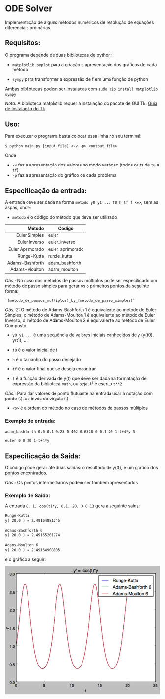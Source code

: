 ﻿# ODE Solver

Implementação de alguns métodos numéricos de resolução de equações diferenciais ordinárias.

## Requisitos:

O programa depende de duas bibliotecas de python:

* `matplotlib.pyplot` para a criação e apresentação dos gráficos de cada método

* `sympy` para transformar a expressão de f em uma função de python

Ambas bibliotecas podem ser instaladas com `sudo pip install matplotlib sympy`

_Nota:_ A biblioteca matplotlib requer a instalação do pacote de GUI Tk. [Guia de Instalação do Tk](http://www.tkdocs.com/tutorial/install.html)

## Uso:

Para executar o programa basta colocar essa linha no seu terminal:

`$ python main.py [input_file] <-v -p> <output_file>`

Onde 

* `-v` faz a apresentação dos valores no modo verboso (todos os ts de `t0` a `tf`)
* `-p` faz a apresentação do gráfico de cada problema

## Especificação da entrada:

A entrada deve ser dada na forma `metodo y0 y1 ... t0 h tf f <o>`, sem as aspas, onde:

* `metodo` é o código do método que deve ser utilizado

| Método           | Código           |
| ----------------:| ---------------- |
| Euler Simples    | euler            |
| Euler Inverso    | euler_inverso    |
| Euler Aprimorado | euler_aprimorado |
| Runge-Kutta      | runde_kutta      |
| Adams-Bashforth  | adam_bashforth   |
| Adams-Moulton    | adam_moulton     |

_Obs.:_ No caso dos métodos de passos múltiplos pode ser especificado um método de passo simples para gerar os `o` primeiros pontos da seguinte forma:

    `[metodo_de_passos_multiplos]_by_[metodo_de_passo_simples]`

_Obs. 2:_ O método de Adams-Bashforth 1 é equivalente ao método de Euler Simples; o método de Adams-Moulton 1 é equivalente ao método de Euler Inverso; o método de Adams-Moulton 2 é equivalente ao método de Euler Composto.

* `y0 y1 ...` é uma sequência de valores iniciais conhecidos de y (y(t0), y(t1), ...)

* `t0` é o valor inicial de t

* `h` é o tamanho do passo desejado

* `tf` é o valor final que se deseja encontrar

* `f` é a função derivada de y(t) que deve ser dada na formatação de expressão da biblioteca `math`, ou seja, t² é escrito `t**2`

_Obs.:_ Para dar valores de ponto flutuante na entrada usar a notação com ponto (.), ao invés de vírgula (,)

* `<o>` é a ordem do método no caso de métodos de passos múltiplos

### Exemplo de entrada:

```
adam_bashforth 0.0 0.1 0.23 0.402 0.6328 0 0.1 20 1-t+4*y 5
```

```
euler 0 0 20 1-t+4*y
```

## Especificação da Saída:

O código pode gerar até duas saídas: o resultado de y(tf), e um gráfico dos pontos encontrados.

_Obs.:_ Os pontos intermediários podem ser também apresentados 

### Exemplo de Saída:

A entrada `0, 1, cos(t)*y, 0.1, 20, 3 8 13` gera a seguinte saída:

```
Runge-Kutta
y( 20.0 ) = 2.49164881245

Adams-Bashforth 6
y( 20.0 ) = 2.49165201274

Adams-Moulton 6
y( 20.0 ) = 2.49164908305
```

e o gráfico a seguir:

![y' = cos(t)*y](grafico_exemplo.png)
